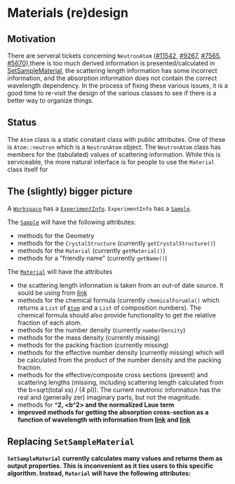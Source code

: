 Materials (re)design
====================

Motivation
----------

There are serveral tickets concerning `NeutronAtom`
([#11542](https://github.com/mantidproject/mantid/issues/11542),
[#9267](https://github.com/mantidproject/mantid/issues/9267),
[#7565](https://github.com/mantidproject/mantid/issues/7565),
[#5670](https://github.com/mantidproject/mantid/issues/5670)),there is
too much derived information is presented/calculated in
[SetSampleMaterial](http://docs.mantidproject.org/nightly/algorithms/SetSampleMaterial-v1.html),
the scattering length information has some incorrect information, and
the absorption information does not contain the correct wavelength
dependency. In the process of fixing these various issues, it is a
good time to re-visit the design of the various classes to see if
there is a better way to organize things.

Status
------

The `Atom` class is a static constant class with public
attributes. One of these is `Atom::neutron` which is a `NeutronAtom`
object. The `NeutronAtom` class has members for the (tabulated) values
of scattering information. While this is serviceable, the more natural
interface is for people to use the `Material` class itself for

The (slightly) bigger picture
-----------------------------

A [`Workspace`](http://docs.mantidproject.org/v3.7.1/api/python/mantid/api/Workspace.html) 
has a [`ExperimentInfo`](http://docs.mantidproject.org/v3.7.1/api/python/mantid/api/ExperimentInfo.html). 
`ExperimentInfo` has a [`Sample`](http://docs.mantidproject.org/v3.7.1/api/python/mantid/api/Sample.html).

The [`Sample`](http://docs.mantidproject.org/v3.7.1/api/python/mantid/api/Sample.html) will have the following attributes:
 * methods for the Geometry
 * methods for the `CrystalStructure` (currently `getCrystalStructure()`)
 * methods for the `Material` (currently `getMaterial()`)
 * methods for a "friendly name" (currently `getName()`)

The [`Material`](http://docs.mantidproject.org/v3.7.1/api/python/mantid/kernel/Material.html) will have the attributes
 * the scattering length information is taken from an out-of date source. It sould be using from [link](http://www.ati.ac.at/~neutropt/scattering/)
 * methods for the chemical formula (currently `chemicalForumla()` which returns a `List` of [`Atom`](http://docs.mantidproject.org/v3.7.1/api/python/mantid/kernel/Atom.html) and a `List` of composition numbers). The chemical formula should also provide functionality to get the relative fraction of each atom.
 * methods for the number density (currently `numberDensity`)
 * methods for the mass density (currently missing)
 * methods for the packing fraction (currently missing)
 * methods for the effective number density (currently missing) which will be calculated from the product of the number density and the packing fraction.
 * methods for the effective/composite cross sections (present) and scattering lengths (missing, including scattering length calculated from the b=sqrt(total xs) / (4 pi)). The current neutronic information has the real and (generally zer) imaginary parts, but not the magnitude.
 * methods for <b>^2, <b^2> and the normalized Laue term
 * improved methods for getting the absorption cross-section as a function of wavelength with information from [link](https://www-nds.iaea.org/ngatlas2/) and [link](http://www.nndc.bnl.gov/sigma/index.jsp)

Replacing `SetSampleMaterial`
-----------------------------

`SetSampleMaterial` currently calculates many values and returns them as output properties. This is inconvenient
as it ties users to this specific algorithm. Instead, `Material` will have the following attributes:

